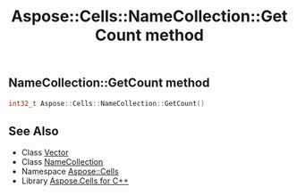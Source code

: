 ﻿---
title: Aspose::Cells::NameCollection::GetCount method
linktitle: GetCount
second_title: Aspose.Cells for C++ API Reference
description: 'How to use GetCount method of Aspose::Cells::NameCollection class in C++.'
type: docs
weight: 1400
url: /cpp/aspose.cells/namecollection/getcount/
---
## NameCollection::GetCount method




```cpp
int32_t Aspose::Cells::NameCollection::GetCount()
```

## See Also

* Class [Vector](../../vector/)
* Class [NameCollection](../)
* Namespace [Aspose::Cells](../../)
* Library [Aspose.Cells for C++](../../../)
